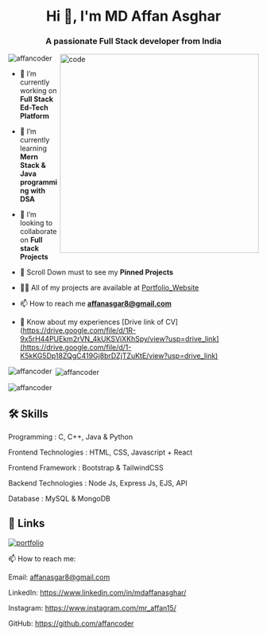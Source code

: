 <h1 align="center">Hi 👋, I'm MD Affan Asghar</h1>
<h3 align="center">A passionate Full Stack developer from India</h3>

<img align="right" alt="code" width="400" src="https://media3.giphy.com/media/qgQUggAC3Pfv687qPC/giphy.gifhttps://media3.giphy.com/media/qgQUggAC3Pfv687qPC/giphy.gif"/>

<p align="left"> <img src="https://komarev.com/ghpvc/?username=affancoder&label=Profile%20views&color=0e75b6&style=flat" alt="affancoder" /> </p>

- 🔭 I’m currently working on **Full Stack Ed-Tech Platform**

- 🌱 I’m currently learning **Mern Stack & Java programming with DSA**

- 👯 I’m looking to collaborate on **Full stack Projects**

- 🎇 Scroll Down must to see my **Pinned Projects**

- 👨‍💻 All of my projects are available at [Portfolio_Website](https://affancoder.github.io/Portfolio_Website/)

- 📫 How to reach me **affanasgar8@gmail.com**

- 📄 Know about my experiences [Drive link of CV](https://drive.google.com/file/d/1R-9x5rH44PUEkm2rVN_4kUKSViXKhSpy/view?usp=drive_link](https://drive.google.com/file/d/1-K5kKG5Dp18ZQgC419Gj8brDZjTZuKtE/view?usp=drive_link)

<p><img align="left" src="https://github-readme-stats.vercel.app/api/top-langs?username=affancoder&show_icons=true&locale=en&layout=compact" alt="affancoder" /></p>

<p>&nbsp;<img align="center" src="https://github-readme-stats.vercel.app/api?username=affancoder&show_icons=true&locale=en" alt="affancoder" /></p>

<p><img align="center" src="https://github-readme-streak-stats.herokuapp.com/?user=affancoder&" alt="affancoder" /></p>

## 🛠 Skills

Programming : C, C++, Java & Python

Frontend Technologies : HTML, CSS, Javascript + React

Frontend Framework : Bootstrap & TailwindCSS 

Backend Technologies : Node Js, Express Js, EJS, API

Database : MySQL & MongoDB


## 🔗 Links
[![portfolio](https://img.shields.io/badge/my_portfolio-000?style=for-the-badge&logo=ko-fi&logoColor=white)](https://affancoder.github.io/Portfolio_Website/)

📫 How to reach me:

Email: affanasgar8@gmail.com

LinkedIn: https://www.linkedin.com/in/mdaffanasghar/

Instagram: https://www.instagram.com/mr_affan15/

GitHub: https://github.com/affancoder
